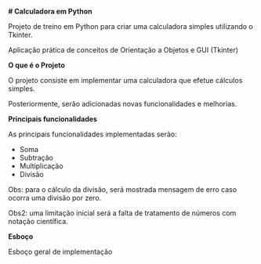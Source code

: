 **# Calculadora em Python**

Projeto de treino em Python para criar uma calculadora simples utilizando o Tkinter.

Aplicação prática de conceitos de Orientação a Objetos e GUI (Tkinter)


**O que é o Projeto**

O projeto consiste em implementar uma calculadora que efetue cálculos simples.

Posteriormente, serão adicionadas novas funcionalidades e melhorias.


**Principais funcionalidades**

As principais funcionalidades implementadas serão:
*  Soma
*  Subtração
*  Multiplicação
*  Divisão

Obs: para o cálculo da divisão, será mostrada mensagem de erro caso ocorra uma divisão por zero.

Obs2: uma limitação inicial será a falta de tratamento de números com notação científica.


**Esboço**

Esboço geral de implementação

